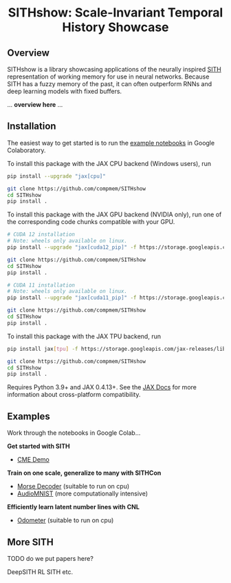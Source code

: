 <h1 align='center'>SITHshow: Scale-Invariant Temporal History Showcase</h1>

## Overview

SITHshow is a library showcasing applications of the neurally inspired [SITH](https://direct.mit.edu/neco/article/24/1/134/7733/A-Scale-Invariant-Internal-Representation-of-Time) representation of working memory for use in neural networks. Because SITH has a fuzzy memory of the past, it can often outperform RNNs and deep learning models with fixed buffers.  

... **overview here** ...

## Installation

The easiest way to get started is to run the [example notebooks](#examples) in Google Colaboratory.

To install this package with the JAX CPU backend (Windows users), run

```bash
pip install --upgrade "jax[cpu]"

git clone https://github.com/compmem/SITHshow
cd SITHshow
pip install .
```

To install this package with the JAX GPU backend (NVIDIA only), run one of the corresponding code chunks compatible with your GPU.

```bash
# CUDA 12 installation
# Note: wheels only available on linux.
pip install --upgrade "jax[cuda12_pip]" -f https://storage.googleapis.com/jax-releases/jax_cuda_releases.html

git clone https://github.com/compmem/SITHshow
cd SITHshow
pip install .
```

```bash
# CUDA 11 installation
# Note: wheels only available on linux.
pip install --upgrade "jax[cuda11_pip]" -f https://storage.googleapis.com/jax-releases/jax_cuda_releases.html

git clone https://github.com/compmem/SITHshow
cd SITHshow
pip install .
```


To install this package with the JAX TPU backend, run

```bash
pip install jax[tpu] -f https://storage.googleapis.com/jax-releases/libtpu_releases.html

git clone https://github.com/compmem/SITHshow
cd SITHshow
pip install .
```

Requires Python 3.9+ and JAX 0.4.13+. See the [JAX Docs](https://jax.readthedocs.io/en/latest/installation.html) for more information about cross-platform compatibility.


## Examples

Work through the notebooks in Google Colab...

**Get started with SITH**

- [CME Demo](https://github.com/compmem/SITHshow/blob/main/examples/cme_demo.ipynb)

**Train on one scale, generalize to many with SITHCon**

- [Morse Decoder](https://github.com/compmem/SITHshow/blob/main/examples/morse_code.ipynb) (suitable to run on cpu)
- [AudioMNIST](https://github.com/compmem/SITHshow/blob/main/examples/audio_mnist.ipynb) (more computationally intensive)

**Efficiently learn latent number lines with CNL**

- [Odometer](https://github.com/compmem/SITHshow/blob/main/examples/odometer.ipynb) (suitable to run on cpu) 

## More SITH

TODO do we put papers here?

DeepSITH
RL SITH
etc.